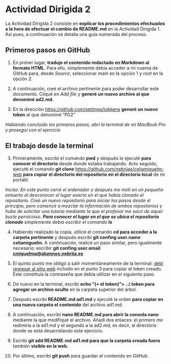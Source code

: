 # Actividad Dirigida 2

La Actividad Dirigida 2 consiste en **explicar los procedimientos 
efectuados a la hora de efectuar el cambio de README.md** en la Actividad 
Dirigida 1. Así pues, a continuación se detalla una guía numerada del 
proceso.

## Primeros pasos en GitHub

1. En primer lugar, **traduje el contenido redactado en Markdown al 
formato HTML**. Para ello, simplemente debía acceder a mi cuenta de GitHub 
para, desde *Source*, seleccionar *main* en la opción 1 y *root* en la 
opción 2.

2. A continuación, creé el archivo pertinente para poder desarrollar este 
documento. Cliqué en *Add file* y **generé un nuevo archivo al que 
denominé ad2.md**.

3. En la dirección https://github.com/settings/tokkens **generé un nuevo 
token** al que denominé “PD2”

*Habiendo concluido los primeros pasos, abrí la terminal de mi MacBook Pro 
y proseguí con el ejercicio*

## El trabajo desde la terminal

3. Primeramente, escribí el comando **pwd** y después lo ejecuté **para 
conocer el directorio** desde donde estaba trabajando. Acto seguido, 
ejecuté el comando **git clone** 
https://github.com/nebrijas/celiamiguelm-web **para copiar el directorio 
del repositorio en el directorio local** de mi portátil. 

*Inciso. En este punto cerré el ordenador y después me metí en un pequeño 
entuerto al desconocer el lugar exacto en el que había clonado el 
repositorio. Creé un nuevo repositorio para iniciar los pasos desde el 
principio, pero comencé a mezclar la información de ambos repositorios y 
hube de solicitar una tutoría mediante la que el profesor me sacó de aquel 
bucle pernicioso. **Para conocer el lugar en el que se ubica el 
repositorio clonado** simplemente debía escribir el comando **ls***

4. Habiendo realizado la copia, utilicé el comando **cd para acceder a la 
carpeta pertinente** y después escribí **git confing user.name 
celiamiguelm**. A continuación, realicé un paso similar, pero igualmente 
necesario: escribir **git confing user.email 
cmiguelma@alumnos.nebrija.es**

5. El quinto punto me obligó a salir momentáneamente de la terminal: [debí 
regresar al sitio web](https://github.com/settings/tokkens) incluido en el 
punto 3 para copiar el token creado. Este constituía la contraseña que 
debía utilizar en el siguiente paso.

6. De nuevo en la terminal, escribí **echo “(+ el token)”> ../.token  para 
agregar un archivo oculto** en la carpeta superior del árbol.

7. Después escribí **README.md ad1.md** y ejecuté la orden **para copiar 
en una nueva carpeta el contenido** del archivo ad1.md.

8. A continuación, escribí **nano README.md para abrir la consola nano** 
mediante la que modifiqué el archivo. Añadí dos enlaces: el primero me 
redimiría a la ad1.md y el segundo a la ad2.md, es decir, al directorio 
donde se está desarrollando este ejercicio.

9. Escribí **git add README.md ad1.md para que la carpeta creada fuera** 
también **visible en la web**.

10. Por último, escribí **git push** para guardar el contenido en GitHub.



